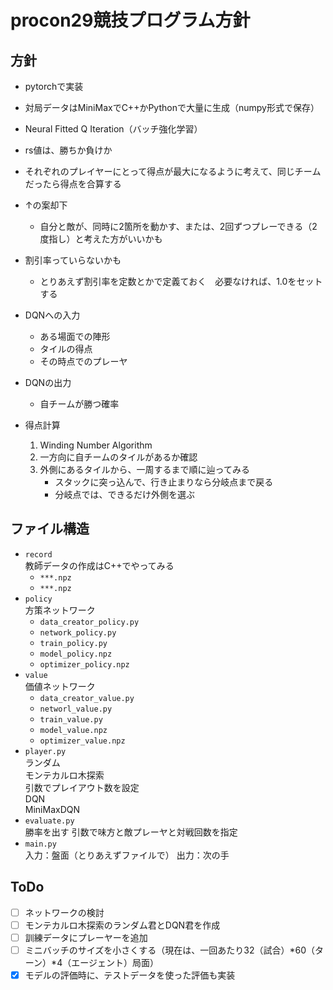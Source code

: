 # procon29競技プログラム方針

## 方針
- pytorchで実装
- 対局データはMiniMaxでC++かPythonで大量に生成（numpy形式で保存）
- Neural Fitted Q Iteration（バッチ強化学習）

- rs値は、勝ちか負けか
- それぞれのプレイヤーにとって得点が最大になるように考えて、同じチームだったら得点を合算する
- ↑の案却下
	- 自分と敵が、同時に2箇所を動かす、または、2回ずつプレーできる（2度指し）と考えた方がいいかも
- 割引率っていらないかも
	- とりあえず割引率を定数とかで定義ておく　必要なければ、1.0をセットする

- DQNへの入力
	- ある場面での陣形
	- タイルの得点
	- その時点でのプレーヤ
- DQNの出力
	- 自チームが勝つ確率

- 得点計算
	1. Winding Number Algorithm
	1. 一方向に自チームのタイルがあるか確認
	1. 外側にあるタイルから、一周するまで順に辿ってみる
		* スタックに突っ込んで、行き止まりなら分岐点まで戻る
		* 分岐点では、できるだけ外側を選ぶ

## ファイル構造
* `record`  
	教師データの作成はC++でやってみる
	- `***.npz`
	- `***.npz`
* `policy`  
	方策ネットワーク
	- `data_creator_policy.py`
	- `network_policy.py`
	- `train_policy.py`
	- `model_policy.npz`
	- `optimizer_policy.npz`
* `value`  
	価値ネットワーク
	- `data_creator_value.py`
	- `networl_value.py`
	- `train_value.py`
	- `model_value.npz`
	- `optimizer_value.npz`
* `player.py`  
	ランダム  
	モンテカルロ木探索  
		引数でプレイアウト数を設定  
	DQN  
	MiniMaxDQN  
* `evaluate.py`  
	勝率を出す
	引数で味方と敵プレーヤと対戦回数を指定
* `main.py`  
	入力：盤面（とりあえずファイルで）
	出力：次の手

## ToDo
- [ ] ネットワークの検討
- [ ] モンテカルロ木探索のランダム君とDQN君を作成
- [ ] 訓練データにプレーヤーを追加
- [ ] ミニバッチのサイズを小さくする（現在は、一回あたり32（試合）*60（ターン）*4（エージェント）局面）
- [x] モデルの評価時に、テストデータを使った評価も実装